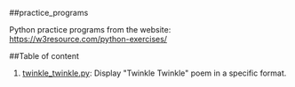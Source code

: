 ##practice_programs

Python practice programs from the website: https://w3resource.com/python-exercises/

##Table of content 

1. [twinkle_twinkle.py](scripts/twinkle_twinkle.py): Display "Twinkle Twinkle" poem in a specific format.

